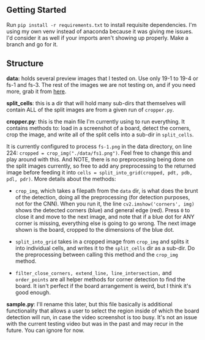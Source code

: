 ## Getting Started

Run `pip install -r requirements.txt` to install requisite dependencies. I'm using my own venv instead of anaconda because it was giving me issues. I'd consider it as well if your imports aren't showing up properly. Make a branch and go for it.

## Structure
**data:** holds several preview images that I tested on. Use only 19-1 to 19-4 or fs-1 and fs-3. The rest of the images we are not testing on, and if you need more, grab it from [here](https://www.youtube.com/watch?v=CS7n-n8Hn3E&t=8s).

**split_cells**: this is a dir that will hold many sub-dirs that themselves will contain ALL of the split images are from a given run of `cropper.py`.

**cropper.py**: this is the main file I'm currently using to run everything. It contains methods to: load in a screenshot of a board, detect the corners, crop the image, and write all of the split cells into a sub-dir in `split_cells`. 

It is currently configured to process `fs-1.png` in the data directory, on line 224: `cropped = crop_img("./data/fs1.png")`. Feel free to change this and play around with this. And NOTE, there is no preprocessing being done on the split images currently, so free to add any preprocessing to the returned image before feeding it into `cells = split_into_grid(cropped, pdt, pdb, pdl, pdr)`. More details about the methods:
* `crop_img`, which takes a filepath from the `data` dir, is what does the brunt of the detection, doing all the preprocessing (for detection purposes, not for the CNN). When you run it, the line     `cv2.imshow('corners', img)` shows the detected corners (blue) and general edge (red). Press `0` to close it and move to the next image, and note that if a blue dot for ANY corner is missing, everything else is going to go wrong. The next image shown is the board, cropped to the dimensions of the blue dot.
* `split_into_grid` takes in a cropped image from `crop_img` and splits it into individual cells, and writes it to the `split_cells` dir as a sub-dir. Do the preprocessing between calling this method and the `crop_img` method.

* `filter_close_corners, extend_line, line_intersection,` and `order_points` are all helper methods for corner detection to find the board. It isn't perfect if the board arrangement is weird, but I think it's good enough. 

**sample.py**: I'll rename this later, but this file basically is additional functionality that allows a user to select the region inside of which the board detection will run, in case the video screenshot is too busy. It's not an issue with the current testing video but was in the past and may recur in the future. You can ignore for now.
